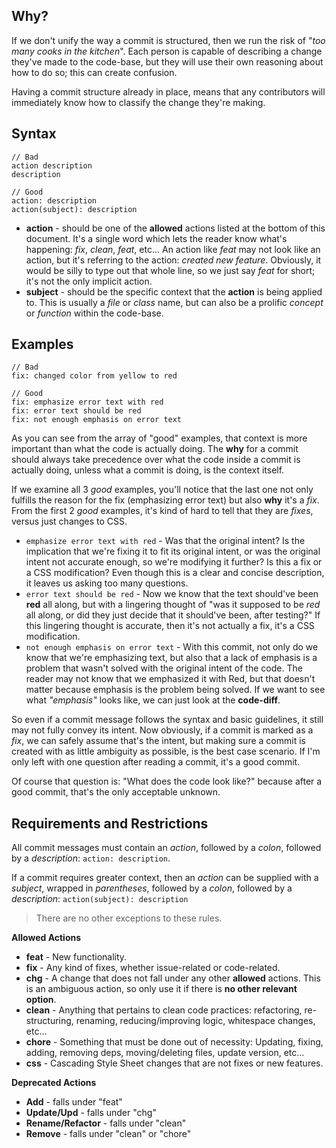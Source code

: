 ## Why?
If we don't unify the way a commit is structured, then we run the risk of "*too many cooks in the kitchen*". Each person is capable of describing a change they've made to the code-base, but they will use their own reasoning about how to do so; this can create confusion.

Having a commit structure already in place, means that any contributors will immediately know how to classify the change they're making.

## Syntax
```
// Bad
action description
description

// Good
action: description
action(subject): description
```
- **action** - should be one of the **allowed** actions listed at the bottom of this document. It's a single word which lets the reader know what's happening: *fix*, *clean*, *feat*, etc... An action like *feat* may not look like an action, but it's referring to the action: *created new feature*. Obviously, it would be silly to type out that whole line, so we just say *feat* for short; it's not the only implicit action.
- **subject** - should be the specific context that the **action** is being applied to. This is usually a *file* or *class* name, but can also be a prolific *concept* or *function* within the code-base.

## Examples
```
// Bad
fix: changed color from yellow to red

// Good
fix: emphasize error text with red
fix: error text should be red
fix: not enough emphasis on error text
```
As you can see from the array of "good" examples, that context is more important than what the code is actually doing. The **why** for a commit should always take precedence over what the code inside a commit is actually doing, unless what a commit is doing, is the context itself.

If we examine all 3 *good* examples, you'll notice that the last one not only fulfills the reason for the fix (emphasizing error text) but also **why** it's a *fix*. From the first 2 *good* examples, it's kind of hard to tell that they are *fixes*, versus just changes to CSS.

- `emphasize error text with red` - Was that the original intent? Is the implication that we're fixing it to fit its original intent, or was the original intent not accurate enough, so we're modifying it further? Is this a fix or a CSS modification? Even though this is a clear and concise description, it leaves us asking too many questions.
- `error text should be red` - Now we know that the text should've been **red** all along, but with a lingering thought of "was it supposed to be *red* all along, or did they just decide that it should've been, after testing?" If this lingering thought is accurate, then it's not actually a fix, it's a CSS modification.
- `not enough emphasis on error text` - With this commit, not only do we know that we're emphasizing text, but also that a lack of emphasis is a problem that wasn't solved with the original intent of the code. The reader may not know that we emphasized it with Red, but that doesn't matter because emphasis is the problem being solved. If we want to see what *"emphasis"* looks like, we can just look at the **code-diff**.

So even if a commit message follows the syntax and basic guidelines, it still may not fully convey its intent. Now obviously, if a commit is marked as a *fix*, we can safely assume that's the intent, but making sure a commit is created with as little ambiguity as possible, is the best case scenario. If I'm only left with one question after reading a commit, it's a good commit.

Of course that question is: "What does the code look like?" because after a good commit, that's the only acceptable unknown.


## Requirements and Restrictions
All commit messages must contain an *action*, followed by a *colon*, followed by a *description*: `action: description`. 

If a commit requires greater context, then an *action* can be supplied with a *subject*, wrapped in *parentheses*, followed by a *colon*, followed by a *description*: `action(subject): description`

> There are no other exceptions to these rules.

**Allowed Actions**
- **feat** - New functionality.
- **fix** - Any kind of fixes, whether issue-related or code-related.
- **chg** - A change that does not fall under any other **allowed** actions. This is an ambiguous action, so only use it if there is **no other relevant option**.
- **clean** - Anything that pertains to clean code practices: refactoring, re-structuring, renaming, reducing/improving logic, whitespace changes, etc...
- **chore** - Something that must be done out of necessity: Updating, fixing, adding, removing deps, moving/deleting files, update version, etc...
- **css** - Cascading Style Sheet changes that are not fixes or new features.

**Deprecated Actions**
- **Add** - falls under "feat"
- **Update/Upd** - falls under "chg"
- **Rename/Refactor** - falls under "clean"
- **Remove** - falls under "clean" or "chore"